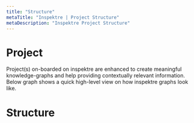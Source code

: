 ```yaml
---
title: "Structure"
metaTitle: "Inspektre | Project Structure"
metaDescription: "Inspektre Project Structure"
---
```


# Project

Project(s) on-boarded on inspektre are enhanced to create meaningful knowledge-graphs and help providing contextually relevant information. Below graph shows a quick high-level view on how inspektre graphs look like.

# Structure

